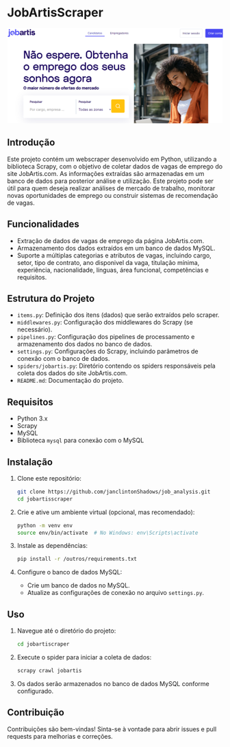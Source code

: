 # JobArtisScraper

![jobastis image](../imgs/jobartis_page.png)

## Introdução

Este projeto contém um webscraper desenvolvido em Python, utilizando a biblioteca Scrapy, com o objetivo de coletar dados de vagas de emprego do site JobArtis.com. As informações extraídas são armazenadas em um banco de dados para posterior análise e utilização. Este projeto pode ser útil para quem deseja realizar análises de mercado de trabalho, monitorar novas oportunidades de emprego ou construir sistemas de recomendação de vagas.

## Funcionalidades

- Extração de dados de vagas de emprego da página JobArtis.com.
- Armazenamento dos dados extraídos em um banco de dados MySQL.
- Suporte a múltiplas categorias e atributos de vagas, incluindo cargo, setor, tipo de contrato, ano disponivel da vaga, titulação mínima, experiência, nacionalidade, línguas, área funcional, competências e requisitos.

## Estrutura do Projeto

- `items.py`: Definição dos itens (dados) que serão extraídos pelo scraper.
- `middlewares.py`: Configuração dos middlewares do Scrapy (se necessário).
- `pipelines.py`: Configuração dos pipelines de processamento e armazenamento dos dados no banco de dados.
- `settings.py`: Configurações do Scrapy, incluindo parâmetros de conexão com o banco de dados.
- `spiders/jobartis.py`: Diretório contendo os spiders responsáveis pela coleta dos dados do site JobArtis.com.
- `README.md`: Documentação do projeto.

## Requisitos

- Python 3.x
- Scrapy
- MySQL
- Biblioteca `mysql` para conexão com o MySQL

## Instalação

1. Clone este repositório:

    ```bash
    git clone https://github.com/janclintonShadows/job_analysis.git
    cd jobartisscraper
    ```

2. Crie e ative um ambiente virtual (opcional, mas recomendado):

    ```bash
    python -m venv env
    source env/bin/activate  # No Windows: env\Scripts\activate
    ```

3. Instale as dependências:

    ```bash
    pip install -r /outros/requirements.txt
    ```

4. Configure o banco de dados MySQL:

    - Crie um banco de dados no MySQL.
    - Atualize as configurações de conexão no arquivo `settings.py`.

## Uso

1. Navegue até o diretório do projeto:

    ```bash
    cd jobartiscraper
    ```

2. Execute o spider para iniciar a coleta de dados:

    ```bash
    scrapy crawl jobartis
    ```

3. Os dados serão armazenados no banco de dados MySQL conforme configurado.

## Contribuição

Contribuições são bem-vindas! Sinta-se à vontade para abrir issues e pull requests para melhorias e correções.
